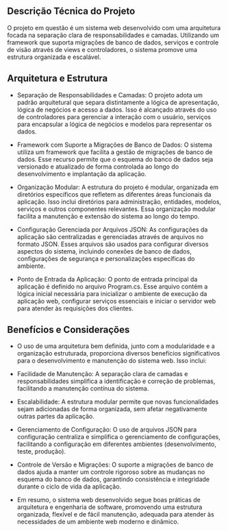## Descrição Técnica do Projeto
O projeto em questão é um sistema web desenvolvido com uma arquitetura focada na separação clara de responsabilidades e camadas. Utilizando um framework que suporta migrações de banco de dados, serviços e controle de visão através de views e controladores, o sistema promove uma estrutura organizada e escalável.

## Arquitetura e Estrutura
 - Separação de Responsabilidades e Camadas: O projeto adota um padrão arquitetural que separa distintamente a lógica de apresentação, lógica de negócios e acesso a dados. Isso é alcançado através do uso de controladores para gerenciar a interação com o usuário, serviços para encapsular a lógica de negócios e modelos para representar os dados.

 - Framework com Suporte a Migrações de Banco de Dados: O sistema utiliza um framework que facilita a gestão de migrações de banco de dados. Esse recurso permite que o esquema do banco de dados seja versionado e atualizado de forma controlada ao longo do desenvolvimento e implantação da aplicação.

 - Organização Modular: A estrutura do projeto é modular, organizada em diretórios específicos que refletem as diferentes áreas funcionais da aplicação. Isso inclui diretórios para administração, entidades, modelos, serviços e outros componentes relevantes. Essa organização modular facilita a manutenção e extensão do sistema ao longo do tempo.

 - Configuração Gerenciada por Arquivos JSON: As configurações da aplicação são centralizadas e gerenciadas através de arquivos no formato JSON. Esses arquivos são usados para configurar diversos aspectos do sistema, incluindo conexões de banco de dados, configurações de segurança e personalizações específicas do ambiente.

 - Ponto de Entrada da Aplicação: O ponto de entrada principal da aplicação é definido no arquivo Program.cs. Esse arquivo contém a lógica inicial necessária para inicializar o ambiente de execução da aplicação web, configurar serviços essenciais e iniciar o servidor web para atender às requisições dos clientes.

## Benefícios e Considerações
 - O uso de uma arquitetura bem definida, junto com a modularidade e a organização estruturada, proporciona diversos benefícios significativos para o desenvolvimento e manutenção do sistema web. Isso inclui:

 - Facilidade de Manutenção: A separação clara de camadas e responsabilidades simplifica a identificação e correção de problemas, facilitando a manutenção contínua do sistema.

 - Escalabilidade: A estrutura modular permite que novas funcionalidades sejam adicionadas de forma organizada, sem afetar negativamente outras partes da aplicação.

 - Gerenciamento de Configuração: O uso de arquivos JSON para configuração centraliza e simplifica o gerenciamento de configurações, facilitando a configuração em diferentes ambientes (desenvolvimento, teste, produção).

 - Controle de Versão e Migrações: O suporte a migrações de banco de dados ajuda a manter um controle rigoroso sobre as mudanças no esquema do banco de dados, garantindo consistência e integridade durante o ciclo de vida da aplicação.

 - Em resumo, o sistema web desenvolvido segue boas práticas de arquitetura e engenharia de software, promovendo uma estrutura organizada, flexível e de fácil manutenção, adequada para atender às necessidades de um ambiente web moderno e dinâmico.

